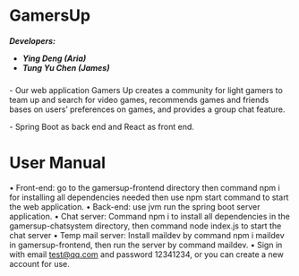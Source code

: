 <h1> GamersUp </h1>
<h5> Developers:  
<ul><li>Ying Deng (Aria)</li><li>Tung Yu Chen (James)</li><ul> </h5>
<p>- Our web application Gamers Up creates a community for light gamers to team up and search for video games, recommends games and friends bases on users’ preferences on games, and provides a group chat feature. </p>
<p>- Spring Boot as back end and React as front end.</p>

# User Manual
• Front-end: go to the gamersup-frontend directory then command npm i for installing all dependencies needed then use npm start command to start the web application.
• Back-end: use jvm run the spring boot server application.
• Chat server: Command npm i to install all dependencies in the gamersup-chatsystem directory, then command node index.js to start the chat server
• Temp mail server: Install maildev by command npm i maildev in gamersup-frontend, then run the server by command maildev.
• Sign in with email test@qq.com and password 12341234, or you can create a new account for use.

